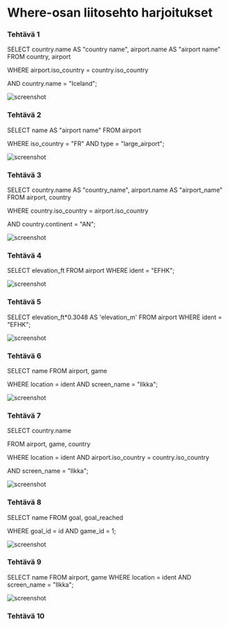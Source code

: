 # Where-osan liitosehto harjoitukset

### Tehtävä 1

SELECT country.name AS "country name", airport.name AS "airport name" FROM country, airport

WHERE airport.iso_country = country.iso_country 

AND country.name = "Iceland";

![screenshot](https://i.imgur.com/ahaeLkc.png)


### Tehtävä 2

SELECT name AS "airport name" FROM airport

WHERE iso_country = "FR" AND type = "large_airport";

![screenshot](https://i.imgur.com/oPued68.png)

### Tehtävä 3

SELECT country.name AS "country_name", airport.name AS "airport_name" FROM airport, country

WHERE country.iso_country = airport.iso_country

AND country.continent = "AN";

![screenshot](https://i.imgur.com/DZeHtH3.png)


### Tehtävä 4

SELECT elevation_ft FROM airport WHERE ident = "EFHK";

![screenshot](https://i.imgur.com/HXnraOd.png)


### Tehtävä 5

SELECT elevation_ft*0.3048 AS 'elevation_m' FROM airport WHERE ident = "EFHK";

![screenshot](https://i.imgur.com/jv5Su2P.png)


### Tehtävä 6

SELECT name FROM airport, game

WHERE location = ident AND screen_name = "Ilkka";

![screenshot](https://i.imgur.com/9NidA5X.png)


### Tehtävä 7

SELECT country.name

FROM airport, game, country

WHERE location = ident AND airport.iso_country = country.iso_country  

AND screen_name = "Ilkka";

![screenshot](https://i.imgur.com/MYW4qV9.png)


### Tehtävä 8

SELECT name FROM goal, goal_reached

WHERE goal_id = id AND game_id = 1;

![screenshot](https://i.imgur.com/tI6GrtO.png)


### Tehtävä 9

SELECT name FROM airport, game
WHERE location = ident AND screen_name = "Ilkka";

![screenshot](https://i.imgur.com/Wq9YV9B.png)


### Tehtävä 10


